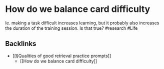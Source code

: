 # How do we balance card difficulty
Ie. making a task difficult increases learning, but it probably also increases the duration of the training session.
Is that true? #research #Life

## Backlinks
* [[§Qualities of good retrieval practice prompts]]
	* [[How do we balance card difficulty]]

<!-- {BearID:D0F2B0C8-9E09-4954-B139-2CA927385FC4-15756-00001303B64012CC} -->
